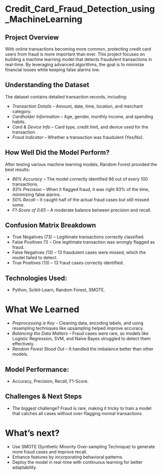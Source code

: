 # Credit_Card_Fraud_Detection_using_MachineLearning
## Project Overview
With online transactions becoming more common, protecting credit card users from fraud is more important than ever. This project focuses on building a machine learning model that detects fraudulent transactions in real-time. By leveraging advanced algorithms, the goal is to minimize financial losses while keeping false alarms low.

## Understanding the Dataset
The dataset contains detailed transaction records, including:
* *Transaction Details* – Amount, date, time, location, and merchant category.
* *Cardholder Information* – Age, gender, monthly income, and spending habits.
* *Card & Device Info* – Card type, credit limit, and device used for the transaction.
* *Fraud Indicator* – Whether a transaction was fraudulent (Yes/No).

## How Well Did the Model Perform?
After testing various machine learning models, Random Forest provided the best results:
* *86% Accuracy* – The model correctly identified 86 out of every 100 transactions.
* *93% Precision* – When it flagged fraud, it was right 93% of the time, minimizing false alarms.
* *50% Recall* – It caught half of the actual fraud cases but still missed some.
* *F1-Score of 0.65* – A moderate balance between precision and recall.

## Confusion Matrix Breakdown
* True Negatives (73) – Legitimate transactions correctly classified.
* False Positives (1) – One legitimate transaction was wrongly flagged as fraud.
* False Negatives (13) – 13 fraudulent cases were missed, which the model failed to detect.
* True Positives (13) – 13 fraud cases correctly identified.

## Technologies Used: 
* Python, Scikit-Learn, Random Forest, SMOTE.
  
# What We Learned
* *Preprocessing is Key* – Cleaning data, encoding labels, and using resampling techniques like upsampling helped improve accuracy.
* *Balancing the Data Matters* – Fraud cases were rare, so models like Logistic Regression, SVM, and Naïve Bayes struggled to detect them effectively.
* *Random Forest Stood Out* – It handled the imbalance better than other models.
  
## Model Performance: 
* Accuracy, Precision, Recall, F1-Score.
  
## Challenges & Next Steps
* The biggest challenge? Fraud is rare, making it tricky to train a model that catches all cases without over-flagging normal transactions.

# What’s next?
* Use SMOTE (Synthetic Minority Over-sampling Technique) to generate more fraud cases and improve recall.
* Enhance features by incorporating behavioral patterns.
* Deploy the model in real-time with continuous learning for better adaptability.
